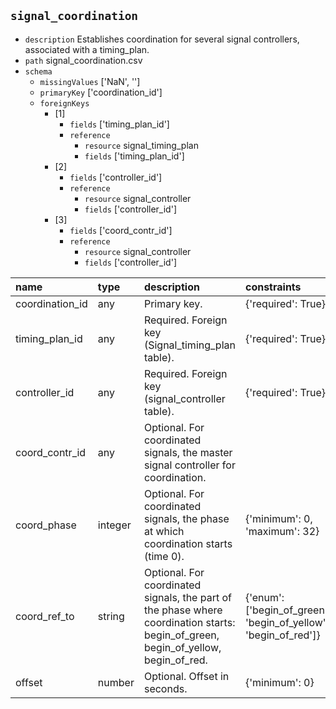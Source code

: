 ## `signal_coordination`
  - `description` Establishes coordination for several signal controllers, associated with a timing_plan.
  - `path` signal_coordination.csv
  - `schema`
      - `missingValues` ['NaN', '']
    - `primaryKey` ['coordination_id']
    - `foreignKeys`
      - [1]
        - `fields` ['timing_plan_id']
        - `reference`
          - `resource` signal_timing_plan
          - `fields` ['timing_plan_id']
      - [2]
        - `fields` ['controller_id']
        - `reference`
          - `resource` signal_controller
          - `fields` ['controller_id']
      - [3]
        - `fields` ['coord_contr_id']
        - `reference`
          - `resource` signal_controller
          - `fields` ['controller_id']

  | name            | type    | description                                                                                                                        | constraints                                                     |
|:----------------|:--------|:-----------------------------------------------------------------------------------------------------------------------------------|:----------------------------------------------------------------|
| coordination_id | any     | Primary key.                                                                                                                       | {'required': True}                                              |
| timing_plan_id  | any     | Required. Foreign key (Signal_timing_plan table).                                                                                  | {'required': True}                                              |
| controller_id   | any     | Required. Foreign key (signal_controller table).                                                                                   | {'required': True}                                              |
| coord_contr_id  | any     | Optional. For coordinated signals, the master signal controller for coordination.                                                  |                                                                 |
| coord_phase     | integer | Optional. For coordinated signals, the phase at which coordination starts (time 0).                                                | {'minimum': 0, 'maximum': 32}                                   |
| coord_ref_to    | string  | Optional. For coordinated signals, the part of the phase where coordination starts: begin_of_green, begin_of_yellow, begin_of_red. | {'enum': ['begin_of_green', 'begin_of_yellow', 'begin_of_red']} |
| offset          | number  | Optional. Offset in seconds.                                                                                                       | {'minimum': 0}                                                  |